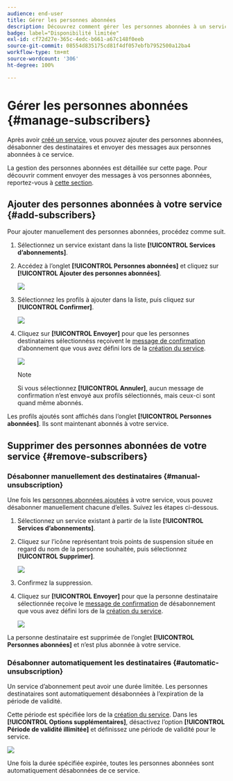 ```yaml
---
audience: end-user
title: Gérer les personnes abonnées
description: Découvrez comment gérer les personnes abonnées à un service dans Adobe Campaign Web et leurs envoyer des diffusions.
badge: label="Disponibilité limitée"
exl-id: cf72d27e-365c-4edc-b661-a67c148f0eeb
source-git-commit: 08554d835175cd81f4df057ebfb7952500a12ba4
workflow-type: tm+mt
source-wordcount: '306'
ht-degree: 100%

---
```


# Gérer les personnes abonnées {#manage-subscribers}

Après avoir [créé un service](manage-services.md#create-service), vous pouvez ajouter des personnes abonnées, désabonner des destinataires et envoyer des messages aux personnes abonnées à ce service.

La gestion des personnes abonnées est détaillée sur cette page. Pour découvrir comment envoyer des messages à vos personnes abonnées, reportez-vous à [cette section](../msg/send-to-subscribers.md).

## Ajouter des personnes abonnées à votre service {#add-subscribers}

Pour ajouter manuellement des personnes abonnées, procédez comme suit.

1. Sélectionnez un service existant dans la liste **[!UICONTROL Services d’abonnements]**.

1. Accédez à l’onglet **[!UICONTROL Personnes abonnées]** et cliquez sur **[!UICONTROL Ajouter des personnes abonnées]**.

   ![](assets/service-subscribers-tab.png)

1. Sélectionnez les profils à ajouter dans la liste, puis cliquez sur **[!UICONTROL Confirmer]**.

   ![](assets/service-subscribers-select-profiles.png)

1. Cliquez sur **[!UICONTROL Envoyer]**<!--if you click cancel, does it mean that no message is sent but recipients are still subscribed, or they are not subscribed? it's 2 different actions in the console)--> pour que les personnes destinataires sélectionnéss reçoivent le [message de confirmation](manage-services.md#create-confirmation-message) d’abonnement que vous avez défini lors de la [création du service](manage-services.md#create-service).

   ![](assets/service-subscribers-confirmation-msg.png)

   >[!NOTE]
   >
   >Si vous sélectionnez **[!UICONTROL Annuler]**, aucun message de confirmation n’est envoyé aux profils sélectionnés, mais ceux-ci sont quand même abonnés.

Les profils ajoutés sont affichés dans l’onglet **[!UICONTROL Personnes abonnées]**. Ils sont maintenant abonnés à votre service.

## Supprimer des personnes abonnées de votre service {#remove-subscribers}

### Désabonner manuellement des destinataires {#manual-unsubscription}

Une fois les [personnes abonnées ajoutées](#add-subscribers) à votre service, vous pouvez désabonner manuellement chacune d’elles. Suivez les étapes ci-dessous.

1. Sélectionnez un service existant à partir de la liste **[!UICONTROL Services d’abonnements]**.

1. Cliquez sur l’icône représentant trois points de suspension située en regard du nom de la personne souhaitée, puis sélectionnez **[!UICONTROL Supprimer]**.

   ![](assets/service-subscribers-delete.png)

1. Confirmez la suppression.

1. Cliquez sur **[!UICONTROL Envoyer]** pour que la personne destinataire sélectionnée reçoive le [message de confirmation](manage-services.md#create-confirmation-message) de désabonnement que vous avez défini lors de la [création du service](manage-services.md#create-service).

   ![](assets/service-subscribers-delete-confirmation.png)

La personne destinataire est supprimée de l’onglet **[!UICONTROL Personnes abonnées]** et n’est plus abonnée à votre service.

### Désabonner automatiquement les destinataires {#automatic-unsubscription}

Un service d’abonnement peut avoir une durée limitée. Les personnes destinataires sont automatiquement désabonnées à l’expiration de la période de validité.

Cette période est spécifiée lors de la [création du service](manage-services.md#create-service). Dans les **[!UICONTROL Options supplémentaires]**, désactivez l’option **[!UICONTROL Période de validité illimitée]** et définissez une période de validité pour le service.

![](assets/service-create-validity-period.png)

Une fois la durée spécifiée expirée, toutes les personnes abonnées sont automatiquement désabonnées de ce service.
